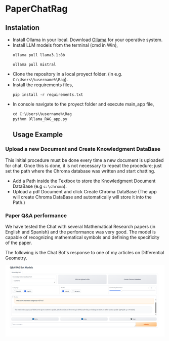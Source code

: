 # PaperChatRag

## Instalation

- Install Ollama in your local. Download [Ollama](https://ollama.com/download) for your operative system.
- Install LLM models from the terminal (cmd in Win), 
  ````
  ollama pull llama3.1:8b
  ````
  ````
  ollama pull mistral
  ````
- Clone the repository in a local proyect folder. (in e.g. `C:\Users\%username%\Rag`).
-  Install the requirements files,
   ````
   pip install -r requirements.txt
   ````
- In console navigate to the proyect folder and execute main_app file,
   ````
   cd C:\Users\%username%\Rag
   python Ollama_RAG_app.py
   ````
  ## Usage Example

### Upload a new Document and Create Knowledgment DataBase
This initial procedure must be done every time a new document is uploaded for chat. Once this is done, it is not necessary to repeat the procedure; just set the path where the Chroma database was written and start chatting.

  - Add a Path inside the Textbox to store the Knowledgment Document DataBase (e.g `c:\chroma`).
  - Upload a pdf Document and click Create Chroma DataBase (The app will create Chroma DataBase and automatically will store it into the Path.)

### Paper Q&A performance

We have tested the Chat with several Mathematical Research papers (in English and Spanish) and the performance was very good. The model is capable of recognizing mathematical symbols and defining the specificity of the paper.

The following is the Chat Bot's response to one of my articles on Differential Geometry.

![alt text](https://github.com/manuelquil/PaperChatRag/blob/main/Documents/Response.png)




